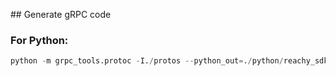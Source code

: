 ## Generate gRPC code

### For Python:
```python
python -m grpc_tools.protoc -I./protos --python_out=./python/reachy_sdk_api_v2 --grpc_python_out=./python/reachy_sdk_api_v2 ./protos/*.proto
```